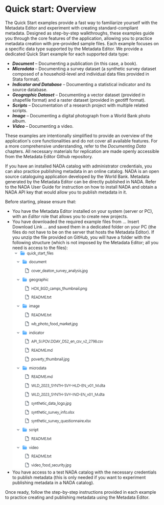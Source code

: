 # Quick start: Overview

The Quick Start examples provide a fast way to familiarize yourself with the Metadata Editor and experiment with creating standard-compliant metadata. Designed as step-by-step walkthroughs, these examples guide you through the core features of the application, allowing you to practice metadata creation with pre-provided sample files. Each example focuses on a specific data type supported by the Metadata Editor. We provide a dedicated Quick Start example for each supported data type:
- ***Document*** – Documenting a publication (in this case, a book).
- ***Microdata*** – Documenting a survey dataset (a synthetic survey dataset composed of a household-level and individual data files provided in Stata format).
- ***Indicator and Database*** – Documenting a statistical indicator and its source database.
- ***Geographic Dataset*** – Documenting a vector dataset (provided in shapefile format) and a raster dataset (provided in geotiff format).
- ***Scripts*** – Documentation of a research project with multiple related scripts.
- ***Image*** – Documenting a digital photograph from a World Bank photo album.
- ***Video*** – Documenting a video.

These examples are intentionally simplified to provide an overview of the application's core functionalities and do not cover all available features. For a more comprehensive understanding, refer to the *Documenting Data* chapters. All necessary materials for replication are made openly accessible from the Metadata Editor Github repository. 

If you have an installed NADA catalog with administrator credentials, you can also practice publishing metadata in an online catalog. NADA is an open source cataloguing application developed by the World Bank. Metadata generated by the Metadata Editor can be directly published in NADA. Refer to the NADA User Guide for instruction on how to install NADA and obtain a NADA API key that would allow you to publish metadata in it.

Before starting, please ensure that:
- You have the Metadata Editor installed on your system (server or PC), with an *Editor* role that allows you to create new projects.
- You have downloaded the required example files from ... Insert Download Link ... and saved them in a dedicated folder on your PC (the files do not have to be on the server that hosts the Metadata Editor). If you unzip the file provided on GitHub, you will have a folder with the following structure (which is not imposed by the Metadata Editor; all you need is access to the files):
  ![image](img/ME_UG_v1-0-0_quick_start_intro_list_demo_files.png)
- You have access to a test NADA catalog with the necessary credentials to publish metadata (this is only needed if you want to experiment publishing metadata in a NADA catalog).

Once ready, follow the step-by-step instructions provided in each example to practice creating and publishing metadata using the Metadata Editor.


